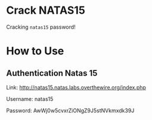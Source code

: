 # Crack NATAS15

Cracking `natas15` password!

#

# How to Use

## Authentication Natas 15

Link: http://natas15.natas.labs.overthewire.org/index.php

Username: natas15

Password: AwWj0w5cvxrZiONgZ9J5stNVkmxdk39J
